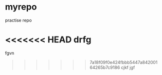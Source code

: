 # myrepo
practise repo

<<<<<<< HEAD
drfg
=======
fgvn
>>>>>>> 7a18f09f0e424fbbb5447a84200164265b7c9186
cjkf
jgf